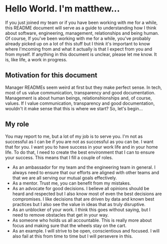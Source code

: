 # Hello World. I'm matthew...

If you just joined my team or if you have been working with me for a while, this README document will serve as a guide to understanding how I think about software, engineering, management, relationships and being human. Of course, If you've been working with me for a while, you've probably already picked up on a lot of this stuff but I think it's important to know where I'mcoming from and what it  actually is that I expect from you and from myself. If anything in this document is unclear, please let me know. It is, like life, a work in progress.


## Motivation for this document

Manager READMEs seem weird at first but they make perfect sense. In tech, most of us value communication, transparency and good documentation. Management is about human beings, relationshionships and, of course, values. If I value communication, transparency and good documentation, wouldn't it make sense that this is where we start? So, let's begin...


## My role

You may report to me, but a lot of my job is to serve you. I'm not as successful as I can be if you are not as successful as you can be. I want that for you. I want you to have success in your work life and in your home life. To do that, I need to create the best environment that I can to ensure your success. This means that I fill a couple of roles.

- As an ambassador for my team and the engineering team in general. I always need to ensure that our efforts are aligned with other teams and that we are all serving our mutual goals effectively.
- As a mentor. Trust me, you can benefit from my mistakes.
- As an advocate for good decisions. I believe all opinions should be heard and respected but I also know most of even the best decisions are compromises. I like decisions that are driven by data and known best practices but I also see the value in ideas that as truly disruptive.
- As an unblocker of your work. I think this goes without saying, but I need to remove obstacles that get in your way.
- As someone who holds us all accountable. This is really more about focus and making sure that the wheels stay on the cart.
- As an example. I will strive to be open, conscientious and focused. I will also fail at this from time to time but I will persevere in this.


